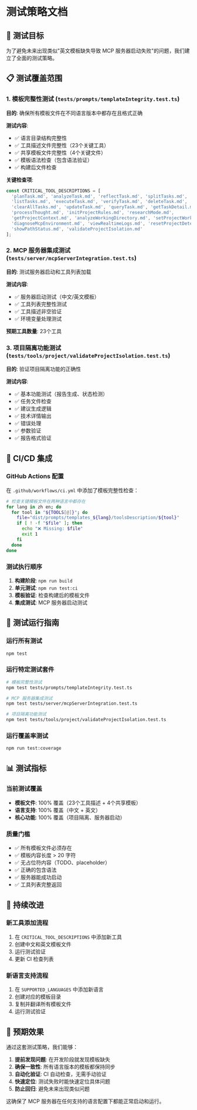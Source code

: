 # 测试策略文档

## 🎯 测试目标

为了避免未来出现类似"英文模板缺失导致 MCP 服务器启动失败"的问题，我们建立了全面的测试策略。

## 📋 测试覆盖范围

### 1. 模板完整性测试 (`tests/prompts/templateIntegrity.test.ts`)

**目的**: 确保所有模板文件在不同语言版本中都存在且格式正确

**测试内容**:
- ✅ 语言目录结构完整性
- ✅ 工具描述文件完整性（23个关键工具）
- ✅ 共享模板文件完整性（4个关键文件）
- ✅ 模板语法检查（包含语法验证）
- ✅ 构建后文件检查

**关键检查项**:
```typescript
const CRITICAL_TOOL_DESCRIPTIONS = [
  'planTask.md', 'analyzeTask.md', 'reflectTask.md', 'splitTasks.md',
  'listTasks.md', 'executeTask.md', 'verifyTask.md', 'deleteTask.md',
  'clearAllTasks.md', 'updateTask.md', 'queryTask.md', 'getTaskDetail.md',
  'processThought.md', 'initProjectRules.md', 'researchMode.md',
  'getProjectContext.md', 'analyzeWorkingDirectory.md', 'setProjectWorkingDirectory.md',
  'diagnoseMcpEnvironment.md', 'viewRealtimeLogs.md', 'resetProjectDetection.md',
  'showPathStatus.md', 'validateProjectIsolation.md'
];
```

### 2. MCP 服务器集成测试 (`tests/server/mcpServerIntegration.test.ts`)

**目的**: 测试服务器启动和工具列表加载

**测试内容**:
- ✅ 服务器启动测试（中文/英文模板）
- ✅ 工具列表完整性测试
- ✅ 工具描述非空验证
- ✅ 环境变量处理测试

**预期工具数量**: 23个工具

### 3. 项目隔离功能测试 (`tests/tools/project/validateProjectIsolation.test.ts`)

**目的**: 验证项目隔离功能的正确性

**测试内容**:
- ✅ 基本功能测试（报告生成、状态检测）
- ✅ 任务文件检查
- ✅ 建议生成逻辑
- ✅ 技术详情输出
- ✅ 错误处理
- ✅ 参数验证
- ✅ 报告格式验证

## 🔧 CI/CD 集成

### GitHub Actions 配置

在 `.github/workflows/ci.yml` 中添加了模板完整性检查：

```bash
# 检查关键模板文件在两种语言中都存在
for lang in zh en; do
  for tool in "${TOOLS[@]}"; do
    file="dist/prompts/templates_${lang}/toolsDescription/${tool}"
    if [ ! -f "$file" ]; then
      echo "❌ Missing: $file"
      exit 1
    fi
  done
done
```

### 测试执行顺序

1. **构建阶段**: `npm run build`
2. **单元测试**: `npm run test:ci`
3. **模板验证**: 检查构建后的模板文件
4. **集成测试**: MCP 服务器启动测试

## 🚀 测试运行指南

### 运行所有测试
```bash
npm test
```

### 运行特定测试套件
```bash
# 模板完整性测试
npm test tests/prompts/templateIntegrity.test.ts

# MCP 服务器集成测试
npm test tests/server/mcpServerIntegration.test.ts

# 项目隔离功能测试
npm test tests/tools/project/validateProjectIsolation.test.ts
```

### 运行覆盖率测试
```bash
npm run test:coverage
```

## 📊 测试指标

### 当前测试覆盖
- **模板文件**: 100% 覆盖（23个工具描述 + 4个共享模板）
- **语言支持**: 100% 覆盖（中文 + 英文）
- **核心功能**: 100% 覆盖（项目隔离、服务器启动）

### 质量门槛
- ✅ 所有模板文件必须存在
- ✅ 模板内容长度 > 20 字符
- ✅ 无占位符内容（TODO、placeholder）
- ✅ 正确的包含语法
- ✅ 服务器能成功启动
- ✅ 工具列表完整返回

## 🔄 持续改进

### 新工具添加流程
1. 在 `CRITICAL_TOOL_DESCRIPTIONS` 中添加新工具
2. 创建中文和英文模板文件
3. 运行测试验证
4. 更新 CI 检查列表

### 新语言支持流程
1. 在 `SUPPORTED_LANGUAGES` 中添加新语言
2. 创建对应的模板目录
3. 复制并翻译所有模板文件
4. 运行测试验证

## 🎉 预期效果

通过这套测试策略，我们能够：

1. **提前发现问题**: 在开发阶段就发现模板缺失
2. **确保一致性**: 所有语言版本的模板都保持同步
3. **自动化验证**: CI 自动检查，无需手动验证
4. **快速定位**: 测试失败时能快速定位具体问题
5. **防止回归**: 避免未来出现类似问题

这确保了 MCP 服务器在任何支持的语言配置下都能正常启动和运行。
